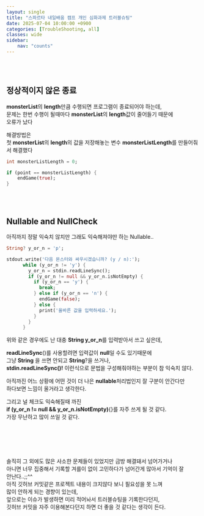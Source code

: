 ```yaml
---
layout: single
title: "스파르타 내일배움 캠프 개인 심화과제 트러블슈팅"
date: 2025-07-04 10:00:00 +0900
categories: [TroubleShooting, all]
classes: wide
sidebar:
    nav: "counts"
---
```

<br><br>
## 정상적이지 않은 종료
**monsterList**의 **length**만큼 수행되면 프로그램이 종료되어야 하는데,  
문제는 한번 수행이 될때마다 **monsterList**의 **length**값이 줄어들기 때문에  
오류가 났다  

해결방법은  
첫 **monsterList**의 **length**의 값을 저장해놓는 변수 **monsterListLength**를 만들어줘서 해결했다  

```dart
int monsterListLength = 0;

if (point == monsterListLength) {
	endGame(true);
}
```
<br><br>
## Nullable and NullCheck
아직까지 정말 익숙치 않치만 그래도 익숙해져야만 하는 Nullable..  
```dart
String? y_or_n = 'p';

stdout.write('다음 몬스터와 싸우시겠습니까? (y / n):');
      while (y_or_n != 'y') {
        y_or_n = stdin.readLineSync();
        if (y_or_n != null && y_or_n.isNotEmpty) {
          if (y_or_n == 'y') {
            break;
          } else if (y_or_n == 'n') {
            endGame(false);
          } else {
            print('올바른 값을 입력하세요.');
          }
        }
      }
```
위와 같은 경우에도 난 대충 **String y_or_n**를 입력받아서 쓰고 싶은데,  

**readLineSync**()를 사용할려면 입력값이 **null**일 수도 있기때문에  
그냥 **String** 을 쓰면 안되고 **String**?을 쓰거나,  
**stdin.readLineSync()!** 이런식으로 문법을 구성해줘야하는 부분이 참 익숙치 않다.  

아직까진 어느 상황에 어떤 것이 더 나은 **nullable**처리법인지 잘 구분이 안간다만  
하다보면 느낌이 올거라고 생각한다.  

그리고 널 체크도 익숙해질때 까진   
**if (y_or_n != null && y_or_n.isNotEmpty)**{}를 자주 쓰게 될 것 같다.  
가장 무난하고 많이 쓰일 것 같다.  


<br><br>
<br><br>


솔직히 그 외에도 많은 사소한 문제들이 있었지만 금방 해결돼서 넘어가거나  
아니면 너무 집중해서 기록할 겨를이 없이 고민하다가 넘어간게 많아서 기억이 잘  
안난다..;;^^  
아직 깃허브 커밋같은 프로젝트 내용이 크지않다 보니 필요성을 못 느껴  
많이 안하게 되는 경향이 있는데,  
앞으로는 이슈가 발생하면 미리 적어놔서 트러블슈팅을 기록한다던지,  
깃허브 커밋을 자주 이용해본다던지 하면 더 좋을 것 같다는 생각이 든다.  

